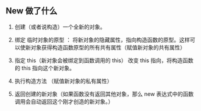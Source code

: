 ## New 做了什么


1. 创建（或者说构造）一个全新的对象。
2. 绑定 临时对象的原型 ：
将新对象的隐藏属性，指向构造函数的原型。这样可以使新对象获得构造函数原型的所有共有属性（赋值新对象的共有属性）
3. 指定 this（新对象会被绑定到函数调用的 this）
改变 this 指向，将构造函数的 this 指向这个新对象。
4. 执行构造方法 （赋值新对象的私有属性）

5. 返回创建的新对象（如果函数没有返回其他对象，那么 new 表达式中的函数调用会自动返回这个刚才创造的新对象。）

